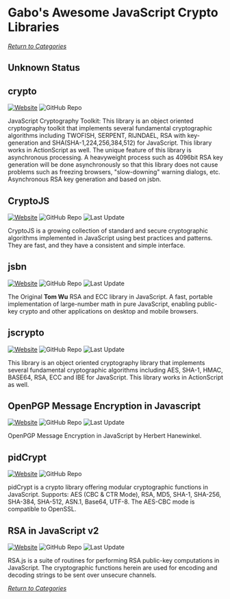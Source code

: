 # Gabo's Awesome JavaScript Crypto Libraries

[_Return to Categories_](README.md)


## Unknown Status


## crypto

[![Website](https://img.shields.io/badge/WebSite-On-brightgreen.svg?style=flat-square)](http://ats.oka.nu/titaniumcore/js/crypto)
![GitHub Repo](https://img.shields.io/badge/github-none-red.svg?style=flat-square)

JavaScript Cryptography Toolkit: This library is an object oriented
cryptography toolkit that implements several fundamental cryptographic
algorithms including TWOFISH, SERPENT, RIJNDAEL, RSA with key-generation
and SHA(SHA-1,224,256,384,512) for JavaScript. This library works in
ActionScript as well. The unique feature of this library is asynchronous
processing. A heavyweight process such as 4096bit RSA key generation
will be done asynchronously so that this library does not cause problems
such as freezing browsers, "slow-downing" warning dialogs, etc.
Asynchronous RSA key generation and based on jsbn.


## CryptoJS

[![Website](https://img.shields.io/badge/WebSite-On-brightgreen.svg?style=flat-square)](https://code.google.com/archive/p/crypto-js)
![GitHub Repo](https://img.shields.io/badge/github-none-red.svg?style=flat-square)
![Last Update](https://img.shields.io/badge/last%20update-2013-orange.svg?style=flat-square)

CryptoJS is a growing collection of standard and secure cryptographic
algorithms implemented in JavaScript using best practices and patterns.
They are fast, and they have a consistent and simple interface.


## jsbn

[![Website](https://img.shields.io/badge/WebSite-On-brightgreen.svg?style=flat-square)](http://www-cs-students.stanford.edu/~tjw/jsbn)
![GitHub Repo](https://img.shields.io/badge/github-none-red.svg?style=flat-square)
![Last Update](https://img.shields.io/badge/last%20update-2013-orange.svg?style=flat-square)

The Original **Tom Wu** RSA and ECC library in JavaScript. A fast,
portable implementation of large-number math in pure JavaScript,
enabling public-key crypto and other applications on desktop and mobile
browsers.


## jscrypto

[![Website](https://img.shields.io/badge/WebSite-On-brightgreen.svg?style=flat-square)](https://code.google.com/archive/p/jscryptolib)
![GitHub Repo](https://img.shields.io/badge/github-none-red.svg?style=flat-square)
![Last Update](https://img.shields.io/badge/last%20update-2009-lightgrey.svg?style=flat-square)

This library is an object oriented cryptography library that implements
several fundamental cryptographic algorithms including AES, SHA-1, HMAC,
BASE64, RSA, ECC and IBE for JavaScript. This library works in
ActionScript as well.


## OpenPGP Message Encryption in Javascript

[![Website](https://img.shields.io/badge/WebSite-On-brightgreen.svg?style=flat-square)](http://www.hanewin.net/encrypt)
![GitHub Repo](https://img.shields.io/badge/github-none-red.svg?style=flat-square)
![Last Update](https://img.shields.io/badge/last%20update-2011-lightgrey.svg?style=flat-square)

OpenPGP Message Encryption in JavaScript by Herbert Hanewinkel.


## pidCrypt

[![Website](https://img.shields.io/badge/WebSite-On-brightgreen.svg?style=flat-square)](http://www.pidder.com/pidcrypt)
![GitHub Repo](https://img.shields.io/badge/github-none-red.svg?style=flat-square)

pidCrypt is a crypto library offering modular cryptographic functions in
JavaScript. Supports: AES (CBC & CTR Mode), RSA, MD5, SHA-1, SHA-256,
SHA-384, SHA-512, ASN.1, Base64, UTF-8. The AES-CBC mode is compatible
to OpenSSL.


## RSA in JavaScript v2

[![Website](https://img.shields.io/badge/WebSite-On-brightgreen.svg?style=flat-square)](http://ohdave.com/rsa)
![GitHub Repo](https://img.shields.io/badge/github-none-red.svg?style=flat-square)
![Last Update](https://img.shields.io/badge/last%20update-2015-yellowgreen.svg?style=flat-square)

RSA.js is a suite of routines for performing RSA public-key computations
in JavaScript. The cryptographic functions herein are used for encoding
and decoding strings to be sent over unsecure channels.



[_Return to Categories_](README.md)
